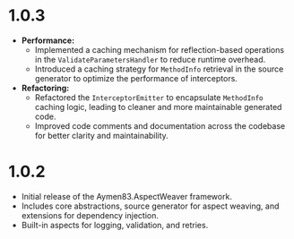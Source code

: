 # 1.0.3

- **Performance:**
    - Implemented a caching mechanism for reflection-based operations in the `ValidateParametersHandler` to reduce runtime overhead.
    - Introduced a caching strategy for `MethodInfo` retrieval in the source generator to optimize the performance of interceptors.
- **Refactoring:**
    - Refactored the `InterceptorEmitter` to encapsulate `MethodInfo` caching logic, leading to cleaner and more maintainable generated code.
    - Improved code comments and documentation across the codebase for better clarity and maintainability.

# 1.0.2

- Initial release of the Aymen83.AspectWeaver framework.
- Includes core abstractions, source generator for aspect weaving, and extensions for dependency injection.
- Built-in aspects for logging, validation, and retries.
